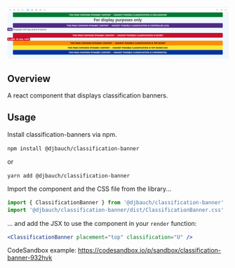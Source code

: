 ![sample](https://raw.githubusercontent.com/djbauch/lerna-getting-started/main/packages/classification-banner/docs/assets/banners.png)

## Overview

A react component that displays classification banners.

## Usage

Install classification-banners via npm.

`npm install @djbauch/classification-banner`

or

`yarn add @djbauch/classification-banner`

Import the component and the CSS file from the library...
```jsx
import { ClassificationBanner } from '@djbauch/classification-banner'
import '@djbauch/classification-banner/dist/ClassificationBanner.css'
```
&hellip; and add the JSX to use the component in your `render` function:

```jsx
<ClassificationBanner placement="top" classification="U" />
```

CodeSandbox example: https://codesandbox.io/p/sandbox/classification-banner-932hvk